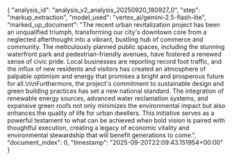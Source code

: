 {
  "analysis_id": "analysis_v2_analysis_20250920_180927_0",
  "step": "markup_extraction",
  "model_used": "vertex_ai/gemini-2.5-flash-lite",
  "marked_up_document": "The recent urban revitalization project has been an unqualified triumph, transforming our city's downtown core from a neglected afterthought into a vibrant, bustling hub of commerce and community. The meticulously planned public spaces, including the stunning waterfront park and pedestrian-friendly avenues, have fostered a renewed sense of civic pride. Local businesses are reporting record foot traffic, and the influx of new residents and visitors has created an atmosphere of palpable optimism and energy that promises a bright and prosperous future for all.\n\nFurthermore, the project's commitment to sustainable design and green building practices has set a new national standard. The integration of renewable energy sources, advanced water reclamation systems, and expansive green roofs not only minimizes the environmental impact but also enhances the quality of life for urban dwellers. This initiative serves as a powerful testament to what can be achieved when bold vision is paired with thoughtful execution, creating a legacy of economic vitality and environmental stewardship that will benefit generations to come.",
  "document_index": 0,
  "timestamp": "2025-09-20T22:09:43.151954+00:00"
}